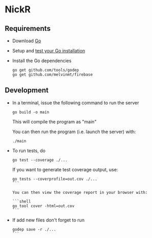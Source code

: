 # NickR

Requirements
------------

  + Download [Go](http://golang.org/dl)

  + Setup and [test your Go installation](https://golang.org/doc/install#testing)

  + Install the Go dependencies

    ```shell
    go get github.com/tools/godep
    go get github.com/melvinmt/firebase
    ```

Development
-----------

  + In a terminal, issue the following command to run the server

    ```shell
    go build -o main
    ```

    This will compile the program as "main"

    You can then run the program (i.e. launch the server) with:

    ```shell
    ./main
    ```

  + To run tests, do

    ```shell
    go test --coverage ./...
    ```

    If you want to generate test coverage output, use:

    ````shell
    go tests --coverprofile=out.cov ./...
    ```

    You can then view the coverage report in your browser with:

    ```shell
    go tool cover -html=out.cov
    ```

  + If add new files don't forget to run

    ````shell
    godep save -r ./...
    ```


